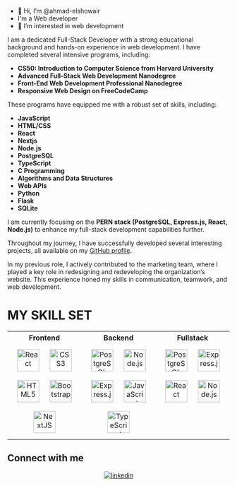 - 👋 Hi, I’m @ahmad-elshowair
- I'm a Web developer
- 👀 I’m interested in web development

I am a dedicated Full-Stack Developer with a strong educational background and hands-on experience in web development. I have completed several intensive programs, including:

- **CS50: Introduction to Computer Science from Harvard University**
- **Advanced Full-Stack Web Development Nanodegree**
- **Front-End Web Development Professional Nanodegree**
- **Responsive Web Design on FreeCodeCamp**

These programs have equipped me with a robust set of skills, including:

- **JavaScript**
- **HTML/CSS**
- **React**
- **Nextjs**
- **Node.js**
- **PostgreSQL**
- **TypeScript**
- **C Programming**
- **Algorithms and Data Structures**
- **Web APIs**
- **Python**
- **Flask**
- **SQLite**

I am currently focusing on the **PERN stack (PostgreSQL, Express.js, React, Node.js)** to enhance my full-stack development capabilities further.

Throughout my journey, I have successfully developed several interesting projects, all available on my [GitHub profile](https://github.com/ahmad-elshowair).

In my previous role, I actively contributed to the marketing team, where I played a key role in redesigning and redeveloping the organization’s website. This experience honed my skills in communication, teamwork, and web development.



# MY SKILL SET

<table>
  <tr>
    <th>
       Frontend    
    </th>
    <th>
      Backend
    </th>
    <th>
      Fullstack
    </th>
  </tr>
  <tr>
    <td valign="top" width="33%">
      <div align="center">  
        <img style="margin: 10px" src="https://profilinator.rishav.dev/skills-assets/react-original-wordmark.svg" alt="React" height="50" />  
        <img style="margin: 10px" src="https://profilinator.rishav.dev/skills-assets/css3-original-wordmark.svg" alt="CSS3" height="50" />  
        <img style="margin: 10px" src="https://profilinator.rishav.dev/skills-assets/html5-original-wordmark.svg" alt="HTML5" height="50" />  
        <img style="margin: 10px" src="https://profilinator.rishav.dev/skills-assets/bootstrap-plain.svg" alt="Bootstrap" height="50" />
        <img style="margin: 10px" src="https://profilinator.rishav.dev/skills-assets/nextjs.png" alt="NextJS" height="50" />
      </div>
    </td>
    <td valign="top" width="33%">
      <div align="center">  
        <img style="margin: 10px" src="https://profilinator.rishav.dev/skills-assets/postgresql-original-wordmark.svg" alt="PostgreSQL" height="50" /> 
        <img style="margin: 10px" src="https://profilinator.rishav.dev/skills-assets/nodejs-original-wordmark.svg" alt="Node.js" height="50" />  
        <img style="margin: 10px" src="https://profilinator.rishav.dev/skills-assets/express-original-wordmark.svg" alt="Express.js" height="50" /> 
        <img style="margin: 10px" src="https://profilinator.rishav.dev/skills-assets/javascript-original.svg" alt="JavaScript" height="50" />  
        <img style="margin: 10px" src="https://profilinator.rishav.dev/skills-assets/typescript-original.svg" alt="TypeScript" height="50" />    
      </div>
    </td>
    <td valign="top" width="33%">
      <div align="center">
        <img style="margin: 10px" src="https://profilinator.rishav.dev/skills-assets/postgresql-original-wordmark.svg" alt="PostgreSQL" height="50" />
        <img style="margin: 10px" src="https://profilinator.rishav.dev/skills-assets/express-original-wordmark.svg" alt="Express.js" height="50" />
        <img style="margin: 10px" src="https://profilinator.rishav.dev/skills-assets/react-original-wordmark.svg" alt="React" height="50" />
        <img style="margin: 10px" src="https://profilinator.rishav.dev/skills-assets/nodejs-original-wordmark.svg" alt="Node.js" height="50" />   
      </div>
    </td>
  </tr>
</table>

## Connect with me  
<div align="center">
<a href="https://www.linkedin.com/in/ahmad-elshowair/" target="_blank">
<img src=https://img.shields.io/badge/linkedin-%231E77B5.svg?&style=for-the-badge&logo=linkedin&logoColor=white alt=linkedin style="margin-bottom: 5px;" />
</a>
</div>
<!---
ahmad-elshowair/ahmad-elshowair is a ✨ special ✨ repository because its `README.md` (this file) appears on your GitHub profile.
You can click the Preview link to take a look at your changes.
--->
